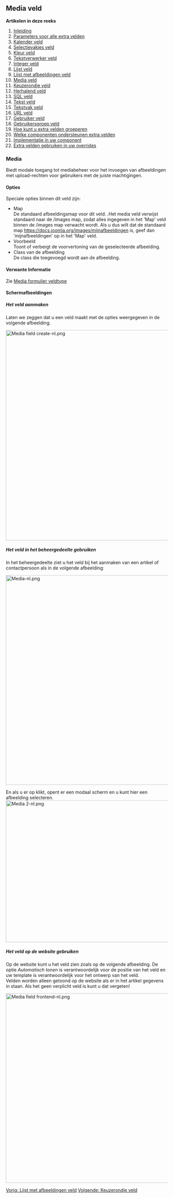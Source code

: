 <!-- Filename: J3.x:Adding_custom_fields/Media_Field / Display title: Toevoegen extra velden/Media veld -->

## Media veld

**Artikelen in deze reeks**

1.  [Inleiding](https://docs.joomla.org/J3.x:Adding_custom_fields "Special:MyLanguage/J3.x:Adding custom fields")
2.  [Parameters voor alle extra
    velden](https://docs.joomla.org/J3.x:Adding_custom_fields/Parameters_for_all_Custom_Fields "Special:MyLanguage/J3.x:Adding custom fields/Parameters for all Custom Fields")
3.  [Kalender
    veld](https://docs.joomla.org/J3.x:Adding_custom_fields/Calendar_Field "Special:MyLanguage/J3.x:Adding custom fields/Calendar Field")
4.  [Selectievakjes
    veld](https://docs.joomla.org/J3.x:Adding_custom_fields/Checkboxes_Field "Special:MyLanguage/J3.x:Adding custom fields/Checkboxes Field")
5.  [Kleur
    veld](https://docs.joomla.org/J3.x:Adding_custom_fields/Color_Field "Special:MyLanguage/J3.x:Adding custom fields/Color Field")
6.  [Tekstverwerker
    veld](https://docs.joomla.org/J3.x:Adding_custom_fields/Editor_Field "Special:MyLanguage/J3.x:Adding custom fields/Editor Field")
7.  [Integer
    veld](https://docs.joomla.org/J3.x:Adding_custom_fields/Integer_Field "Special:MyLanguage/J3.x:Adding custom fields/Integer Field")
8.  [Lijst
    veld](https://docs.joomla.org/J3.x:Adding_custom_fields/List_Field "Special:MyLanguage/J3.x:Adding custom fields/List Field")
9.  [Lijst met afbeeldingen
    veld](https://docs.joomla.org/J3.x:Adding_custom_fields/ListOfImages_Field "Special:MyLanguage/J3.x:Adding custom fields/ListOfImages Field")
10. [Media
    veld](https://docs.joomla.org/J3.x:Adding_custom_fields/Media_Field "Special:MyLanguage/J3.x:Adding custom fields/Media Field")
11. [Keuzerondje
    veld](https://docs.joomla.org/J3.x:Adding_custom_fields/Radio_Field "Special:MyLanguage/J3.x:Adding custom fields/Radio Field")
12. [Herhalend
    veld](https://docs.joomla.org/J3.x:Adding_custom_fields/Repeatable_Field "Special:MyLanguage/J3.x:Adding custom fields/Repeatable Field")
13. [SQL
    veld](https://docs.joomla.org/J3.x:Adding_custom_fieldshttps://docs.joomla.org/J3.x:Adding%20custom%20fields/Sql%20Field)
14. [Tekst
    veld](https://docs.joomla.org/J3.x:Adding_custom_fields/Text_Field "Special:MyLanguage/J3.x:Adding custom fields/Text Field")
15. [Tekstvak
    veld](https://docs.joomla.org/J3.x:Adding_custom_fields/Textarea_Field "Special:MyLanguage/J3.x:Adding custom fields/Textarea Field")
16. [URL
    veld](https://docs.joomla.org/J3.x:Adding_custom_fields/Url_Field "Special:MyLanguage/J3.x:Adding custom fields/Url Field")
17. [Gebruiker
    veld](https://docs.joomla.org/J3.x:Adding_custom_fields/User_Field "Special:MyLanguage/J3.x:Adding custom fields/User Field")
18. [Gebruikersgroep
    veld](https://docs.joomla.org/J3.x:Adding_custom_fields/Usergroup_Field "Special:MyLanguage/J3.x:Adding custom fields/Usergroup Field")
19. [Hoe kunt u extra velden
    groeperen](https://docs.joomla.org/J3.x:Adding_custom_fields/How%CC%9E_can_you_group_custom_fields "Special:MyLanguage/J3.x:Adding custom fields/How̞ can you group custom fields")
20. [Welke componenten ondersteunen extra
    velden](https://docs.joomla.org/J3.x:Adding_custom_fields/What_components_are_supporting_custom_fields "Special:MyLanguage/J3.x:Adding custom fields/What components are supporting custom fields")
21. [Implementatie in uw
    component](https://docs.joomla.org/J3.x:Adding_custom_fields/Implement_into_your_component "Special:MyLanguage/J3.x:Adding custom fields/Implement into your component")
22. [Extra velden gebruiken in uw
    overrides](https://docs.joomla.org/J3.x:Adding_custom_fields/Overrides "Special:MyLanguage/J3.x:Adding custom fields/Overrides")

### Media

Biedt modale toegang tot mediabeheer voor het invoegen van afbeeldingen
met upload-rechten voor gebruikers met de juiste machtigingen.

#### Opties

Speciale opties binnen dit veld zijn:

- Map  
  De standaard afbeeldingsmap voor dit veld. .Het media veld verwijst
  standaard naar de /images map, zodat alles ingegeven in het 'Map' veld
  binnen de /images map verwacht wordt. Als u dus wilt dat de standaard
  map https://docs.joomla.org/images/mijnafbeeldingen is, geef dan
  'mijnafbeeldingen' op in het 'Map' veld.
- Voorbeeld  
  Toont of verbergt de voorvertoning van de geselecteerde afbeelding.
- Class van de afbeelding  
  De class die toegevoegd wordt aan de afbeelding.

#### Verwante Informatie

Zie [Media formulier
veldtype](https://docs.joomla.org/Media_form_field_type "Special:MyLanguage/Media form field type")

#### Schermafbeeldingen

##### Het veld aanmaken

Laten we zeggen dat u een veld maakt met de opties weergegeven in de
volgende afbeelding.

<img
src="https://docs.joomla.org/images/thumb/4/4f/Media_field_create-nl.png/800px-Media_field_create-nl.png"
decoding="async"
srcset="https://docs.joomla.org/images/4/4f/Media_field_create-nl.png 1.5x"
data-file-width="1156" data-file-height="947" width="800" height="655"
alt="Media field create-nl.png" />

##### Het veld in het beheergedeelte gebruiken

In het beheergedeelte ziet u het veld bij het aanmaken van een artikel
of contactpersoon als in de volgende afbeeldingː

<img
src="https://docs.joomla.org/images/thumb/5/5d/Media-nl.png/800px-Media-nl.png"
decoding="async"
srcset="https://docs.joomla.org/images/5/5d/Media-nl.png 1.5x"
data-file-width="1154" data-file-height="942" width="800" height="653"
alt="Media-nl.png" />

En als u er op klikt, opent er een modaal scherm en u kunt hier een
afbeelding selecteren. <img
src="https://docs.joomla.org/images/thumb/9/97/Media_2-nl.png/800px-Media_2-nl.png"
decoding="async"
srcset="https://docs.joomla.org/images/9/97/Media_2-nl.png 1.5x"
data-file-width="943" data-file-height="521" width="800" height="442"
alt="Media 2-nl.png" />

##### Het veld op de website gebruiken

Op de website kunt u het veld zien zoals op de volgende afbeelding. De
optie *Automatisch tonen* is verantwoordelijk voor de positie van het
veld en uw template is verantwoordelijk voor het ontwerp van het veld.  
Velden worden alleen getoond op de website als er in het artikel
gegevens in staan. Als het geen verplicht veld is kunt u dat vergetenǃ

<img
src="https://docs.joomla.org/images/thumb/c/c1/Media_field_frontend-nl.png/800px-Media_field_frontend-nl.png"
decoding="async"
srcset="https://docs.joomla.org/images/c/c1/Media_field_frontend-nl.png 1.5x"
data-file-width="1094" data-file-height="807" width="800" height="590"
alt="Media field frontend-nl.png" />

<a
href="https://docs.joomla.org/J3.x:Adding_custom_fields/List_of_Images_Field"
id="content-button" class="button expand success">Vorig: Lijst met
afbeeldingen veld</a>
<a href="https://docs.joomla.org/J3.x:Adding_custom_fields/Radio_Field"
id="content-button" class="button expand">Volgende: Keuzerondje veld</a>
